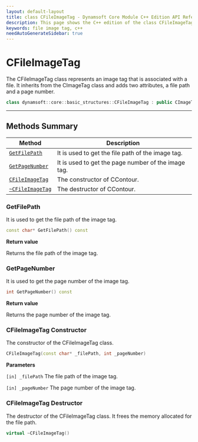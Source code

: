 ```yaml
---
layout: default-layout
title: class CFileImageTag - Dynamsoft Core Module C++ Edition API Reference
description: This page shows the C++ edition of the class CFileImageTag in Dynamsoft Core Module.
keywords: file image tag, c++
needAutoGenerateSidebar: true
---
```


# CFileImageTag

The CFileImageTag class represents an image tag that is associated with a file. It inherits from the CImageTag class and adds two attributes, a file path and a page number.

```cpp
class dynamsoft::core::basic_structures::CFileImageTag : public CImageTag
```

---

## Methods Summary

| Method               | Description |
|----------------------|-------------|
| [`GetFilePath`](#getfilepath) | It is used to get the file path of the image tag.|
| [`GetPageNumber`](#getpagenumber) | It is used to get the page number of the image tag.|
| [`CFileImageTag`](#cfileimagetag-constructor) | The constructor of CContour. |
| [`~CFileImageTag`](#cfileimagetag-destructor) | The destructor of CContour. |

### GetFilePath

It is used to get the file path of the image tag.

```cpp
const char* GetFilePath() const
```

**Return value**

Returns the file path of the image tag.

### GetPageNumber

It is used to get the page number of the image tag.

```cpp
int GetPageNumber() const
```

**Return value**

Returns the page number of the image tag.

### CFileImageTag Constructor

The constructor of the CFileImageTag class.

```cpp
CFileImageTag(const char* _filePath, int _pageNumber)
```

**Parameters**

`[in] _filePath` The file path of the image tag.

`[in] _pageNumber` The page number of the image tag.

### CFileImageTag Destructor

The destructor of the CFileImageTag class. It frees the memory allocated for the file path.

```cpp
virtual ~CFileImageTag()
```
